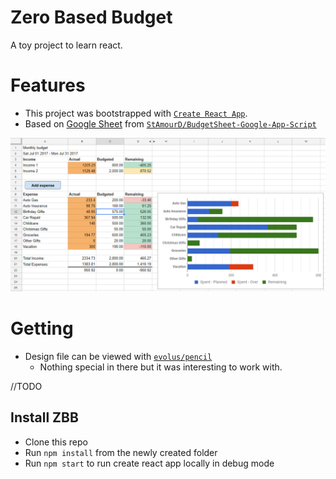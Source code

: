 # Zero Based Budget
A toy project to learn react.

# Features
- This project was bootstrapped with [`Create React App`](https://github.com/facebookincubator/create-react-app).
- Based on [Google Sheet](https://drive.google.com/open?id=180U2w59CrWu-zsyfjhfRDwYmiKDfZNKwgTrhOnoEQBw) from [`StAmourD/BudgetSheet-Google-App-Script`](https://github.com/StAmourD/BudgetSheet-Google-App-Script)


 ![](readme/screenshot.png)

# Getting
  - Design file can be viewed with [`evolus/pencil`](https://github.com/evolus/pencil)
    - Nothing special in there but it was interesting to work with.

//TODO

## Install ZBB
 - Clone this repo
 - Run `npm install` from the newly created folder
 - Run `npm start` to run create react app locally in debug mode
